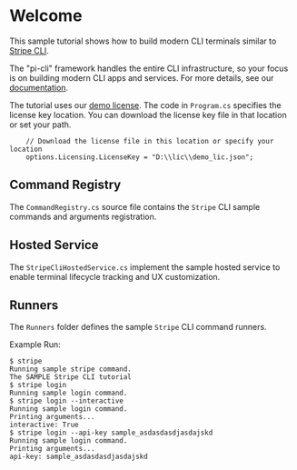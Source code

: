 # Welcome
This sample tutorial shows how to build modern CLI terminals similar to [Stripe CLI](https://stripe.com/docs/stripe-cli).

The "pi-cli" framework handles the entire CLI infrastructure,  so your focus is on building modern CLI apps and services. For more details, see our [documentation](https://docs.perpetualintelligence.com/articles/pi-cli/intro.html).

The tutorial uses our [demo license](https://docs.perpetualintelligence.com/articles/pi-demo/intro.html).
The code in `Program.cs` specifies the license key location. You can download the license key file in that location or set your path.
```
    // Download the license file in this location or specify your location
    options.Licensing.LicenseKey = "D:\\lic\\demo_lic.json";
```

## Command Registry
The `CommandRegistry.cs` source file contains the `Stripe` CLI sample commands and arguments registration.

## Hosted Service
The `StripeCliHostedService.cs` implement the sample hosted service to enable terminal lifecycle tracking and UX customization.

## Runners
The `Runners` folder defines the sample `Stripe` CLI command runners.

Example Run:
```
$ stripe
Running sample stripe command.
The SAMPLE Stripe CLI tutorial
$ stripe login
Running sample login command.
$ stripe login --interactive
Running sample login command.
Printing arguments...
interactive: True
$ stripe login --api-key sample_asdasdasdjasdajskd
Running sample login command.
Printing arguments...
api-key: sample_asdasdasdjasdajskd
```
